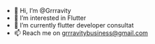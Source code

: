 - 👋 Hi, I’m @Grrravity
- 👀 I’m interested in Flutter
- 🌱 I’m currently flutter developer consultat
- 📫 Reach me on grrravitybusiness@gmail.com
